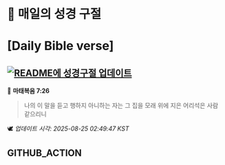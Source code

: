 # 🙏 매일의 성경 구절
# [Daily Bible verse]
## [![README에 성경구절 업데이트](https://github.com/DONGSUKA/first_test/actions/workflows/update-readme-bible.yml/badge.svg)](https://github.com/DONGSUKA/first_test/actions/workflows/update-readme-bible.yml)
<!-- START_BIBLE_VERSE -->
📖 **마태복음 7:26**
> 나의 이 말을 듣고 행하지 아니하는 자는 그 집을 모래 위에 지은 어리석은 사람 같으리니

🕊️ _업데이트 시각: 2025-08-25 02:49:47 KST_
  <!-- END_BIBLE_VERSE -->
## GITHUB_ACTION
